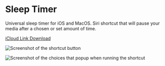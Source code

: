 # Sleep Timer

Universal sleep timer for iOS and MacOS. Siri shortcut that will pause your media after a chosen or set amount of time.

[iCloud Link Download](https://www.icloud.com/shortcuts/655d9f343e294b2fa4e62429a95153f0)

![Screenshot of the shortcut button](https://github.com/dansl/iOS-SleepTimer/blob/main/img/img1.png?raw=true)


![Screenshot of the choices that popup when running the shortcut](https://github.com/dansl/iOS-SleepTimer/blob/main/img/img0.png?raw=true)

